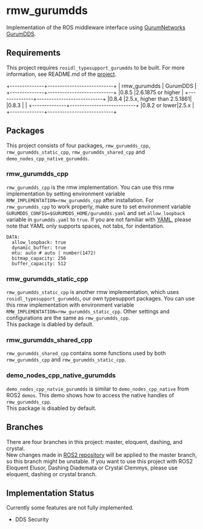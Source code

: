 # rmw_gurumdds
Implementation of the ROS middleware interface using [GurumNetworks GurumDDS](http://www.gurum.cc).

## Requirements
This project requires `rosidl_typesupport_gurumdds` to be built. For more information, see README.md of the [project](https://github.com/ros2/rosidl_typesupport_gurumdds).

+--------------+---------------------------+
| rmw_gurumdds |         GurumDDS          |
+--------------+---------------------------+
|0.8.5         |2.6.1875 or higher         |
+--------------+---------------------------+
|0.8.4         |2.5.x, higher than 2.5.1861|
|0.8.3         |                           |
+--------------+---------------------------+
|0.8.2 or lower|2.5.x                      |
+--------------+---------------------------+

## Packages
This project consists of four packages, `rmw_gurumdds_cpp`, `rmw_gurumdds_static_cpp`, `rmw_gurumdds_shared_cpp` and `demo_nodes_cpp_native_gurumdds`.

### rmw_gurumdds_cpp
`rmw_gurumdds_cpp` is the rmw implementation. You can use this rmw implementation by setting environment variable `RMW_IMPLEMENTATION=rmw_gurumdds_cpp` after installation. For `rmw_gurumdds_cpp` to work properly, make sure to set environment variable `GURUMDDS_CONFIG=$GURUMDDS_HOME/gurumdds.yaml` and set `allow_loopback` variable in `gurumdds.yaml` to `true`. If you are not familiar with [YAML](https://yaml.org/), please note that YAML only supports spaces, not tabs, for indentation.  

```
DATA:
  allow_loopback: true
  dynamic_buffer: true
  mtu: auto # auto | number(1472)
  bitmap_capacity: 256
  buffer_capacity: 512
```

### rmw_gurumdds_static_cpp
`rmw_gurumdds_static_cpp` is another rmw implementation, which uses `rosidl_typesupport_gurumdds`, our own typesupport packages. You can use this rmw implementation with environment variable `RMW_IMPLEMENTATION=rmw_gurumdds_static_cpp`. Other settings and configurations are the same as `rmw_gurumdds_cpp`.  
This package is diabled by default.

### rmw_gurumdds_shared_cpp
`rmw_gurumdds_shared_cpp` contains some functions used by both `rmw_gurumdds_cpp` and `rmw_gurumdds_static_cpp`.

### demo_nodes_cpp_native_gurumdds
`demo_nodes_cpp_natvie_gurumdds` is similar to `demo_nodes_cpp_native` from ROS2 `demos`. This demo shows how to access the native handles of `rmw_gurumdds_cpp`.  
This package is disabled by default.

## Branches
There are four branches in this project: master, eloquent, dashing, and crystal.  
New changes made in [ROS2 repository](https://github.com/ros2) will be applied to the master branch, so this branch might be unstable.
If you want to use this project with ROS2 Eloquent Elusor, Dashing Diademata or Crystal Clemmys, please use eloquent, dashing or crystal branch.

## Implementation Status
Currently some features are not fully implemented.
- DDS Security
